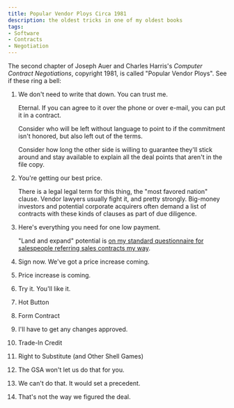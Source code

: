 ```yaml
---
title: Popular Vendor Ploys Circa 1981
description: the oldest tricks in one of my oldest books
tags:
- Software
- Contracts
- Negotiation
---
```


The second chapter of Joseph Auer and Charles Harris's _Computer Contract Negotiations_, copyright 1981, is called "Popular Vendor Ploys".  See if these ring a bell:

1.  We don't need to write that down.  You can trust me.

    Eternal.  If you can agree to it over the phone or over e-mail, you can put it in a contract.

    Consider who will be left without language to point to if the commitment isn't honored, but also left out of the terms.

    Consider how long the other side is willing to guarantee they'll stick around and stay available to explain all the deal points that aren't in the file copy.

2.  You're getting our best price.

    There is a legal legal term for this thing, the "most favored nation" clause.  Vendor lawyers usually fight it, and pretty strongly.  Big-money investors and potential corporate acquirers often demand a list of contracts with these kinds of clauses as part of due diligence.

3.  Here's everything you need for one low payment.

    "Land and expand" potential is [on my standard questionnaire for salespeople referring sales contracts my way](https://github.com/kemitchell/sales-support-deal-intro-questionnaire/blob/main/questionnaire.md#opportunity).

4.  Sign now.  We've got a price increase coming.

6.  Price increase is coming.

7.  Try it. You'll like it.

8.  Hot Button

9.  Form Contract

10. I'll have to get any changes approved.

11. Trade-In Credit

12. Right to Substitute (and Other Shell Games)

13. The GSA won't let us do that for you.

14. We can't do that. It would set a precedent.

15. That's not the way we figured the deal.
